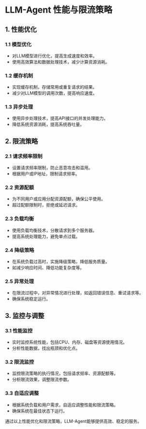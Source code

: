 # LLM-Agent 性能与限流策略

## 1. 性能优化

### 1.1 模型优化

- 对LLM模型进行优化，提高生成速度和效率。
- 使用高效算法和数据处理技术，减少计算资源消耗。

### 1.2 缓存机制

- 实现缓存机制，存储常用或重复请求的结果。
- 减少对LLM模型的调用次数，提高响应速度。

### 1.3 异步处理

- 使用异步处理技术，提高API接口的并发处理能力。
- 降低系统资源消耗，提高系统吞吐量。

## 2. 限流策略

### 2.1 请求频率限制

- 设置请求频率限制，防止恶意攻击和滥用。
- 根据用户或IP地址，限制请求频率。

### 2.2 资源配额

- 为不同用户或应用分配资源配额，确保公平使用。
- 超过配额限制时，拒绝或延迟请求。

### 2.3 负载均衡

- 使用负载均衡技术，分散请求到多个服务器。
- 提高系统处理能力，避免单点过载。

### 2.4 降级策略

- 在系统负载过高时，实施降级策略，降低服务质量。
- 如减少响应时间、降低功能复杂度等。

### 2.5 异常处理

- 在限流过程中，对异常情况进行处理，如返回错误信息、重试请求等。
- 确保系统稳定运行。

## 3. 监控与调整

### 3.1 性能监控

- 实时监控系统性能，包括CPU、内存、磁盘等资源使用情况。
- 分析性能数据，找出瓶颈和优化点。

### 3.2 限流监控

- 监控限流策略的执行情况，包括请求频率、资源配额等。
- 分析限流效果，调整限流参数。

### 3.3 自适应调整

- 根据系统负载和用户需求，自适应调整性能和限流策略。
- 确保系统在最佳状态下运行。

通过以上性能优化和限流策略，LLM-Agent能够提供高效、稳定的服务。